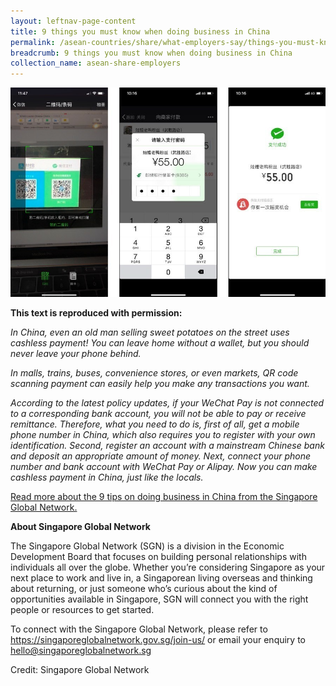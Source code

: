 ```yaml
---
layout: leftnav-page-content
title: 9 things you must know when doing business in China
permalink: /asean-countries/share/what-employers-say/things-you-must-know/
breadcrumb: 9 things you must know when doing business in China
collection_name: asean-share-employers
---
```


<img src="\images\asean-employers\things-you-must-know.jpg" alt="things you must know" style="width:800px;" />

**This text is reproduced with permission:** 

*In China, even an old man selling sweet potatoes on the street uses cashless payment! You can leave home without a wallet, but you should never leave your phone behind.*

*In malls, trains, buses, convenience stores, or even markets, QR code scanning payment can easily help you make any transactions you want.*

*According to the latest policy updates, if your WeChat Pay is not connected to a corresponding bank account, you will not be able to pay or receive remittance. Therefore, what you need to do is, first of all, get a mobile phone number in China, which also requires you to register with your own identification. Second, register an account with a mainstream Chinese bank and deposit an appropriate amount of money. Next, connect your phone number and bank account with WeChat Pay or Alipay. Now you can make cashless payment in China, just like the locals.*

[Read more about the 9 tips on doing business in China from the Singapore Global Network.](https://singaporeglobalnetwork.gov.sg/stories/business/9-things-you-must-know-when-doing-business-in-china/)



**About Singapore Global Network** 

The Singapore Global Network (SGN) is a division in the Economic Development Board that focuses on building personal relationships with individuals all over the globe. Whether you’re considering Singapore as your next place to work and live in, a Singaporean living overseas and thinking about returning, or just someone who’s curious about the kind of opportunities available in Singapore, SGN will connect you with the right people or resources to get started.

To connect with the Singapore Global Network, please refer to <https://singaporeglobalnetwork.gov.sg/join-us/> or email your enquiry to [hello@singaporeglobalnetwork.sg](mailto:hello@singaporeglobalnetwork.sg) 

Credit: Singapore Global Network
